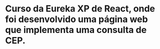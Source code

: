 # Curso da Eureka XP de React, onde foi desenvolvido uma página web que implementa uma consulta de CEP.
